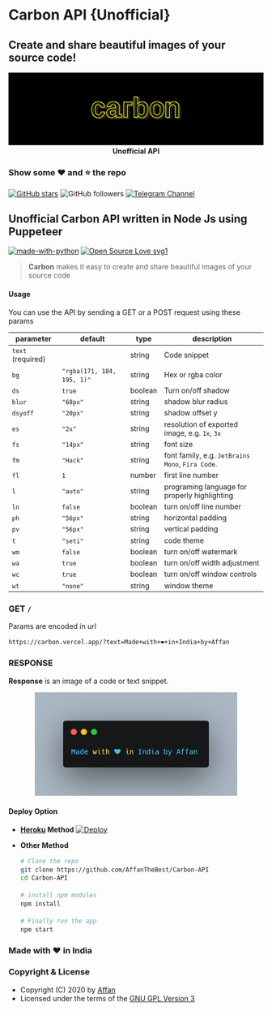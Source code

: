# Carbon API {Unofficial}
Create and share beautiful images of your source code!
---
<p align="center">
    <a href="https://github.com/carbon-app/carbon">
        <img src="https://github.com/AffanTheBest/Carbon-API/raw/main/resources/carbon.png" alt="Carbon">
    </a>
    <br>
    <b>Unofficial API</b>
    <br>
</p>

### Show some :heart: and :star: the repo

[![GitHub stars](https://img.shields.io/github/stars/AffanTheBest/Carbon-API.svg?style=social&label=Star)](https://github.com/AffanTheBest/APIs)
![GitHub followers](https://img.shields.io/github/followers/AffanTheBest.svg?style=social&label=Follow)
[![Telegram Channel](https://img.shields.io/badge/Telegram-Channel-orange)](https://t.me/asprojects)

## Unofficial Carbon API written in Node Js using Puppeteer
[![made-with-python](https://img.shields.io/badge/Made%20with-NodeJs-1f425f.svg)](https://nodejs.org/en/) [![Open Source Love svg1](https://badges.frapsoft.com/os/v1/open-source.svg?v=103)](https://github.com/ellerbrock/open-source-badges/)

> **Carbon**  makes it easy to create and share beautiful images of your source code

#### Usage
You can use the API by sending a GET or a POST request using these params

| parameter              | default                    | type    | description                                      |
| ---------------------- | -------------------------- | ------- | ------------------------------------------------ |
| `text` (required)      |                            | string  | Code snippet                                     |
| `bg`                   | `"rgba(171, 184, 195, 1)"` | string  | Hex or rgba color                                |
| `ds`                   | `true`                     | boolean | Turn on/off shadow                               |
| `blur`                 | `"68px"`                   | string  | shadow blur radius                               |
| `dsyoff`               | `"20px"`                   | string  | shadow offset y                                  |
| `es`                   | `"2x"`                     | string  | resolution of exported image, e.g. `1x`, `3x`    |
| `fs`                   | `"14px"`                   | string  | font size                                        |
| `fm`                   | `"Hack"`                   | string  | font family, e.g. `JetBrains Mono`, `Fira Code`. |
| `fl`                   | `1`                        | number  | first line number                                |
| `l`                    | `"auto"`                   | string  | programing language for properly highlighting    |
| `ln`                   | `false`                    | boolean | turn on/off line number                          |
| `ph`                   | `"56px"`                   | string  | horizontal padding                               |
| `pv`                   | `"56px"`                   | string  | vertical padding                                 |
| `t`                    | `"seti"`                   | string  | code theme                                       |
| `wm`                   | `false`                    | boolean | turn on/off watermark                            |
| `wa`                   | `true`                     | boolean | turn on/off width adjustment                     |
| `wc`                   | `true`                     | boolean | turn on/off window controls                      |
| `wt`                   | `"none"`                   | string  | window theme                                     |

### GET `/`
Params are encoded in url
```bash
https://carbon.vercel.app/?text=Made+with+❤+in+India+by+Affan
```

### RESPONSE
**Response** is an image of a code or text snippet.
<p align="center">
    <a href="https://github.com/AffanTheBest">
        <img src="https://github.com/AffanTheBest/Carbon-API/raw/main/resources/response.png" alt="Response">
    </a>
</p>

#### Deploy Option

* **[Heroku](https://www.heroku.com/) Method** 
  [![Deploy](https://www.herokucdn.com/deploy/button.svg)](https://heroku.com/deploy?template=https://github.com/AffanTheBest/Carbon-API/tree/master)

* **Other Method** 

  ```bash
  # Clone the repo
  git clone https://github.com/AffanTheBest/Carbon-API
  cd Carbon-API

  # install npm modules
  npm install

  # Finally run the app
  npm start
  ```
### Made with ❤️️ in India
### Copyright & License 

* Copyright (C) 2020 by [Affan](https://github.com/AffanTheBest)
* Licensed under the terms of the [GNU GPL Version 3](https://github.com/AffanTheBest/Carbon-API/blob/main/LICENSE)
